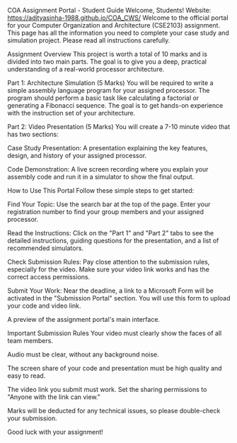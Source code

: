 COA Assignment Portal - Student Guide
Welcome, Students!
Website: https://adityasinha-1988.github.io/COA_CWS/
Welcome to the official portal for your Computer Organization and Architecture (CSE2103) assignment. This page has all the information you need to complete your case study and simulation project. Please read all instructions carefully.

Assignment Overview
This project is worth a total of 10 marks and is divided into two main parts. The goal is to give you a deep, practical understanding of a real-world processor architecture.

Part 1: Architecture Simulation (5 Marks)
You will be required to write a simple assembly language program for your assigned processor. The program should perform a basic task like calculating a factorial or generating a Fibonacci sequence. The goal is to get hands-on experience with the instruction set of your architecture.

Part 2: Video Presentation (5 Marks)
You will create a 7-10 minute video that has two sections:

Case Study Presentation: A presentation explaining the key features, design, and history of your assigned processor.

Code Demonstration: A live screen recording where you explain your assembly code and run it in a simulator to show the final output.

How to Use This Portal
Follow these simple steps to get started:

Find Your Topic: Use the search bar at the top of the page. Enter your registration number to find your group members and your assigned processor.

Read the Instructions: Click on the "Part 1" and "Part 2" tabs to see the detailed instructions, guiding questions for the presentation, and a list of recommended simulators.

Check Submission Rules: Pay close attention to the submission rules, especially for the video. Make sure your video link works and has the correct access permissions.

Submit Your Work: Near the deadline, a link to a Microsoft Form will be activated in the "Submission Portal" section. You will use this form to upload your code and video link.

A preview of the assignment portal's main interface.

Important Submission Rules
Your video must clearly show the faces of all team members.

Audio must be clear, without any background noise.

The screen share of your code and presentation must be high quality and easy to read.

The video link you submit must work. Set the sharing permissions to "Anyone with the link can view."

Marks will be deducted for any technical issues, so please double-check your submission.

Good luck with your assignment!
